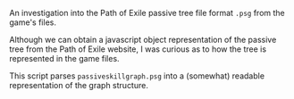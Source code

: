 An investigation into the Path of Exile passive tree file format `.psg` from the game's files.

Although we can obtain a javascript object representation of the passive tree from the Path of Exile website, I was curious as to how the tree is represented in the game files. 

This script parses `passiveskillgraph.psg` into a (somewhat) readable representation of the graph structure.
